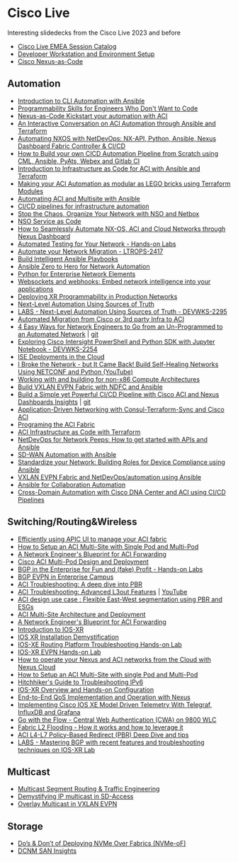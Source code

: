 # Cisco Live

Interesting slidedecks from the Cisco Live 2023 and before

- [Cisco Live EMEA Session Catalog](https://www.ciscolive.com/emea/learn/sessions/session-catalog.html)
- [Developer Workstation and Environment Setup](https://developer.cisco.com/learning/modules/dev-setup/)
- [Cisco Nexus-as-Code](https://developer.cisco.com/docs/nexus-as-code/)

## Automation
* [Introduction to CLI Automation with Ansible](https://www.ciscolive.com/c/dam/r/ciscolive/emea/docs/2023/pdf/LTRSPG-1192.pdf)
* [Programmability Skills for Engineers Who Don't Want to Code](https://www.ciscolive.com/c/dam/r/ciscolive/emea/docs/2023/pdf/BRKOPS-1237.pdf)
* [Nexus-as-Code Kickstart your automation with ACI](https://www.ciscolive.com/c/dam/r/ciscolive/emea/docs/2023/pdf/BRKDCN-2673.pdf)
* [An Interactive Conversation on ACI Automation through Ansible and Terraform](https://www.ciscolive.com/c/dam/r/ciscolive/emea/docs/2023/pdf/IBODCN-1003.pdf)
* [Automating NXOS with NetDevOps: NX-API, Python, Ansible, Nexus Dashboard Fabric Controller & CI/CD](https://www.ciscolive.com/c/dam/r/ciscolive/emea/docs/2023/pdf/LTRDCN-3903.pdf)
* [How to Build your own CICD Automation Pipeline from Scratch using CML, Ansible, PyAts, Webex and Gitlab CI](https://www.ciscolive.com/c/dam/r/ciscolive/emea/docs/2023/pdf/DEVNET-2015.pdf)
* [Introduction to Infrastructure as Code for ACI with Ansible and Terraform](https://www.ciscolive.com/c/dam/r/ciscolive/emea/docs/2023/pdf/BRKDCN-2906.pdf)
* [Making your ACI Automation as modular as LEGO bricks using Terraform Modules](https://www.ciscolive.com/c/dam/r/ciscolive/emea/docs/2023/pdf/DEVWKS-2931.pdf)
* [Automating ACI and Multisite with Ansible](https://www.ciscolive.com/c/dam/r/ciscolive/emea/docs/2023/pdf/LTRDCN-2961.pdf)
* [CI/CD pipelines for infrastructure automation](https://www.ciscolive.com/c/dam/r/ciscolive/emea/docs/2023/pdf/DEVNET-2261.pdf)
* [Stop the Chaos, Organize Your Network with NSO and Netbox](https://www.ciscolive.com/c/dam/r/ciscolive/emea/docs/2023/pdf/DEVNET-2459.pdf)
* [NSO Service as Code](https://www.ciscolive.com/c/dam/r/ciscolive/emea/docs/2023/pdf/DEVWKS-3984.pdf)
* [How to Seamlessly Automate NX-OS, ACI and Cloud Networks through Nexus Dashboard](https://www.ciscolive.com/c/dam/r/ciscolive/emea/docs/2023/pdf/BRKDCN-1615.pdf)
* [Automated Testing for Your Network - Hands-on Labs](https://www.ciscolive.com/c/dam/r/ciscolive/emea/docs/2023/pdf/LTRATO-2001.pdf)
* [Automate your Network Migration - LTROPS-2417](https://www.ciscolive.com/c/dam/r/ciscolive/emea/docs/2023/pdf/LTROPS-2417.pdf)
* [Build Intelligent Ansible Playbooks](https://www.ciscolive.com/c/dam/r/ciscolive/emea/docs/2023/pdf/DEVNET-2050.pdf)
* [Ansible Zero to Hero for Network Automation](https://www.ciscolive.com/c/dam/r/ciscolive/emea/docs/2023/pdf/LTROPS-2409.pdf)
* [Python for Enterprise Network Elements](https://www.ciscolive.com/c/dam/r/ciscolive/emea/docs/2023/pdf/DEVWKS-2320.pdf)
* [Websockets and webhooks: Embed network intelligence into your applications](https://www.ciscolive.com/c/dam/r/ciscolive/emea/docs/2023/pdf/DEVNET-2262.pdf)
* [Deploying XR Programmability in Production Networks](https://www.ciscolive.com/c/dam/r/ciscolive/emea/docs/2023/pdf/BRKSPG-2031.pdf)
* [Next-Level Automation Using Sources of Truth](https://www.ciscolive.com/c/dam/r/ciscolive/emea/docs/2023/pdf/DEVWKS-2295.pdf)
* [LABS - Next-Level Automation Using Sources of Truth - DEVWKS-2295](https://developer.cisco.com/learning/labs/devwks-2295/introduction/)
* [Automated Migration from Cisco or 3rd party Infra to ACI](https://www.ciscolive.com/c/dam/r/ciscolive/emea/docs/2023/pdf/DEVNET-2409.pdf)
* [4 Easy Ways for Network Engineers to Go from an Un-Programmed to an Automated Network](https://www.ciscolive.com/c/dam/r/ciscolive/emea/docs/2023/pdf/BRKOPS-2717.pdf) | [git](https://github.com/juuliasantala/BRKOPS-2717)
* [Exploring Cisco Intersight PowerShell and Python SDK with Jupyter Notebook - DEVWKS-2254](https://www.ciscolive.com/c/dam/r/ciscolive/emea/docs/2023/pdf/DEVWKS-2254.pdf)
* [ISE Deployments in the Cloud](https://www.ciscolive.com/c/dam/r/ciscolive/emea/docs/2023/pdf/LTRSEC-2000.pdf)
* [I Broke the Network - but It Came Back! Build Self-Healing Networks Using NETCONF and Python (YouTube)](https://www.youtube.com/watch?v=Q7QrEy9N_y0)
* [Working with and building for non-x86 Compute Architectures](https://www.ciscolive.com/c/dam/r/ciscolive/emea/docs/2023/pdf/DEVNET-2001.pdf)
* [Build VXLAN EVPN Fabric with NDFC and Ansible](https://www.ciscolive.com/c/dam/r/ciscolive/emea/docs/2023/pdf/DEVWKS-3928.pdf)
* [Build a Simple yet Powerful CI/CD Pipeline with Cisco ACI and Nexus Dashboards Insights](https://www.ciscolive.com/c/dam/r/ciscolive/emea/docs/2023/pdf/DEVNET-2473.pdf) | [git](https://github.com/adealdag/DEVNET-2473)
* [Application-Driven Networking with Consul-Terraform-Sync and Cisco ACI](https://www.ciscolive.com/c/dam/r/ciscolive/emea/docs/2023/pdf/DEVNET-3005.pdf)
* [Programing the ACI Fabric](https://www.ciscolive.com/c/dam/r/ciscolive/emea/docs/2023/pdf/LTRDCN-3225.pdf)
* [ACI Infrastructure as Code with Terraform](https://www.ciscolive.com/c/dam/r/ciscolive/emea/docs/2023/pdf/LTRDCN-2604.pdf)
* [NetDevOps for Network Peeps: How to get started with APIs and Ansible](https://www.ciscolive.com/c/dam/r/ciscolive/emea/docs/2023/pdf/DEVWKS-1759.pdf)
* [SD-WAN Automation with Ansible](https://www.ciscolive.com/c/dam/r/ciscolive/emea/docs/2023/pdf/DEVWKS-1106.pdf)
* [Standardize your Network: Building Roles for Device Compliance using Ansible](https://www.ciscolive.com/c/dam/r/ciscolive/emea/docs/2023/pdf/DEVWKS-2252.pdf)
* [VXLAN EVPN Fabric and NetDevOps/automation using Ansible](https://www.ciscolive.com/c/dam/r/ciscolive/emea/docs/2023/pdf/LTRDCN-2765.pdf)
* [Ansible for Collaboration Automation](https://www.ciscolive.com/c/dam/r/ciscolive/emea/docs/2023/pdf/DEVNET-2054.pdf)
* [Cross-Domain Automation with Cisco DNA Center and ACI using CI/CD Pipelines](https://www.ciscolive.com/c/dam/r/ciscolive/emea/docs/2023/pdf/LTROPS-2977.pdf)


## Switching/Routing&Wireless
* [Efficiently using APIC UI to manage your ACI fabric](https://www.ciscolive.com/c/dam/r/ciscolive/emea/docs/2023/pdf/BRKDCN-2659.pdf)
* [How to Setup an ACI Multi-Site with Single Pod and Multi-Pod](https://www.ciscolive.com/c/dam/r/ciscolive/emea/docs/2023/pdf/BRKDCN-2919.pdf)
* [A Network Engineer's Blueprint for ACI Forwarding](https://www.ciscolive.com/c/dam/r/ciscolive/emea/docs/2023/pdf/BRKDCN-3900.pdf)
* [Cisco ACI Multi-Pod Design and Deployment](https://www.ciscolive.com/c/dam/r/ciscolive/emea/docs/2023/pdf/BRKDCN-2949.pdf)
* [BGP in the Enterprise
for Fun and (fake) Profit - Hands-on Labs](https://www.ciscolive.com/c/dam/r/ciscolive/emea/docs/2023/pdf/LTRENT-2978.pdf)
* [BGP EVPN in Enterprise Campus](https://www.ciscolive.com/c/dam/r/ciscolive/emea/docs/2023/pdf/BRKENS-2092.pdf)
* [ACI Troubleshooting: A deep dive into PBR](https://www.ciscolive.com/c/dam/r/ciscolive/emea/docs/2023/pdf/BRKDCN-3915.pdf)
* [ACI Troubleshooting: Advanced L3out Features](https://www.ciscolive.com/c/dam/r/ciscolive/emea/docs/2023/pdf/BRKDCN-3678.pdf) | [YouTube](https://www.youtube.com/watch?v=CjycOIQeOYw)
* [ACI design use case : Flexible East-West segmentation using PBR and ESGs](https://www.ciscolive.com/c/dam/r/ciscolive/emea/docs/2023/pdf/TSCDCN-2490.pdf)
* [ACI Multi-Site Architecture and Deployment](https://www.ciscolive.com/c/dam/r/ciscolive/emea/docs/2023/pdf/BRKDCN-2980.pdf)
* [A Network Engineer's Blueprint for ACI Forwarding](https://www.ciscolive.com/c/dam/r/ciscolive/emea/docs/2023/pdf/BRKDCN-3900.pdf)
* [Introduction to IOS-XR](https://www.ciscolive.com/c/dam/r/ciscolive/emea/docs/2023/pdf/LTRSP-2054.pdf)
* [IOS XR Installation Demystification](https://www.ciscolive.com/c/dam/r/ciscolive/emea/docs/2023/pdf/LTRSP-2693.pdf)
* [IOS-XE Routing Platform Troubleshooting Hands-on Lab](https://www.ciscolive.com/c/dam/r/ciscolive/emea/docs/2023/pdf/LTRTRS-2293.pdf)
* [IOS-XR EVPN Hands-on Lab](https://www.ciscolive.com/c/dam/r/ciscolive/emea/docs/2023/pdf/LTRSP-2837.pdf)
* [How to operate your Nexus and ACI networks from the Cloud with Nexus Cloud](https://www.ciscolive.com/c/dam/r/ciscolive/emea/docs/2023/pdf/BRKDCN-1688.pdf)
* [How to Setup an ACI Multi-Site with single Pod and Multi-Pod](https://www.ciscolive.com/c/dam/r/ciscolive/emea/docs/2023/pdf/BRKDCN-2919.pdf)
* [Hitchhiker's Guide to
Troubleshooting IPv6](https://www.ciscolive.com/c/dam/r/ciscolive/emea/docs/2023/pdf/BRKIPV-3340.pdf)
* [IOS-XR Overview and Hands-on Configuration](https://www.ciscolive.com/c/dam/r/ciscolive/emea/docs/2023/pdf/LTRSP-2054.pdf)
* [End-to-End QoS
Implementation and
Operation with Nexus](https://www.ciscolive.com/c/dam/r/ciscolive/emea/docs/2023/pdf/BRKDCN-3953.pdf)
* [Implementing Cisco IOS XE Model Driven Telemetry With Telegraf, InfluxDB and Grafana](https://www.ciscolive.com/c/dam/r/ciscolive/emea/docs/2023/pdf/DEVWKS-2270.pdf)
* [Go with the Flow - Central Web Authentication (CWA) on 9800 WLC](https://www.ciscolive.com/c/dam/r/ciscolive/emea/docs/2023/pdf/TSCEWN-2009.pdf)
* [Fabric L2 Flooding - How it works and how to leverage it](https://www.ciscolive.com/c/dam/r/ciscolive/emea/docs/2023/pdf/TSCTRS-2004.pdf)
* [ACI L4-L7 Policy-Based Redirect (PBR) Deep Dive and tips](https://www.ciscolive.com/c/dam/r/ciscolive/emea/docs/2023/pdf/BRKDCN-3982.pdf)
* [LABS - Mastering BGP with recent features and troubleshooting techniques on IOS-XR Lab](https://www.ciscolive.com/c/dam/r/ciscolive/emea/docs/2023/pdf/LTRSP-2140.pdf)

## Multicast
* [Multicast Segment Routing & Traffic Engineering](https://www.ciscolive.com/c/dam/r/ciscolive/emea/docs/2023/pdf/BRKMPL-1123.pdf)
* [Demystifying IP multicast in SD-Access](https://www.ciscolive.com/c/dam/r/ciscolive/emea/docs/2023/pdf/BRKENS-2820.pdf)
* [Overlay Multicast in VXLAN
EVPN](https://www.ciscolive.com/c/dam/r/ciscolive/emea/docs/2023/pdf/BRKDCN-3638.pdf)


## Storage
* [Do’s & Don’t of Deploying
NVMe Over Fabrics (NVMe-oF)](https://www.ciscolive.com/c/dam/r/ciscolive/emea/docs/2023/pdf/BRKDCN-3912.pdf)
* [DCNM SAN Insights](https://www.ciscolive.com/c/dam/r/ciscolive/emea/docs/2023/pdf/BRKDCN-3947.pdf)
